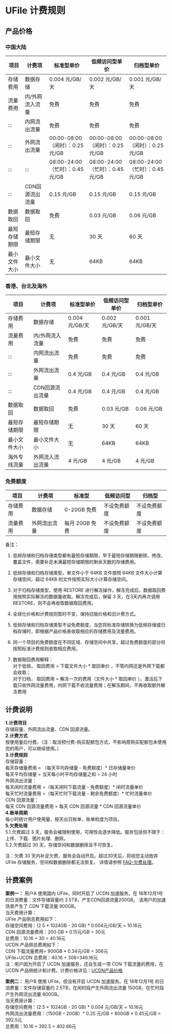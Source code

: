 

# UFile 计费规则

## 产品价格

### 中国大陆

| 项目     | 计费项    | 标准型单价    | 低频访问型单价    | 归档型单价    |
| ------  | --------- | ----------- | -----------    | ---------- |
| 存储费用   | 数据存储      | 0.004 元/GB/天              | 0.002 元/GB/天              | 0.001 元/GB/天               |
| 流量费用   | 内/外网流入流量  | 免费                       | 免费                       | 免费                       |
| :::    | 内网流出流量    | 免费                       | 免费                       | 免费                       |
| :::    | 外网流出流量    | 00:00-08:00（闲时）：0.25 元/GB | 00:00-08:00（闲时）：0.25 元/GB | 00:00-08:00（闲时）：0.25 元/GB |
| :::    | :::       | 08:00-24:00（忙时）：0.45 元/GB | 08:00-24:00（忙时）：0.45 元/GB | 08:00-24:00（忙时）：0.45 元/GB |
| :::    | CDN回源流出流量 | 0.15 元/GB                 | 0.15 元/GB                 | 0.15 元/GB                 |
| 数据取回   | 数据取回      | 免费                       | 0.03 元/GB                 | 0.06 元/GB                 |
| 最短存储期限 | 最短存储期限    | 无                        | 30 天                      | 60 天                      |
| 最小文件大小 | 最小文件大小    | 无                        | 64KB                      | 64KB                      |

### 香港、台北及海外

| 项目    | 计费项    | 标准型单价    | 低频访问型单价  | 归档型单价  |
| ------ | --------- | ----------- | -----------  | ---------- |
| 存储费用   | 数据存储      | 0.004 元/GB/天 | 0.002 元/GB/天 | 0.001 元/GB/天 |
| 流量费用   | 内/外网流入流量  | 免费          | 免费          | 免费         |
| :::    | 内网流出流量    | 免费          | 免费          | 免费         |
| :::    | 外网流出流量    | 0.4 元/GB     | 0.4 元/GB     | 0.4 元/GB    |
| :::    | CDN回源流出流量 | 0.4 元/GB     | 0.4 元/GB     | 0.4 元/GB    |
| 数据取回   | 数据取回      | 免费          | 0.03 元/GB    | 0.06 元/GB   |
| 最短存储期限 | 最短存储期限    | 无           | 30 天         | 60 天        |
| 最小文件大小 | 最小文件大小    | 无           | 64KB         | 64KB        |
| 海外专线流量 |  外网流入流出流量    |  4 元/GB            | 4 元/GB       | 4 元/GB      |

### 免费额度

| 项目    | 计费项    | 标准型 | 低频访问型 | 归档型 |
| ------ | --------- | ----------- | -----------  | ---------- |
| 存储费用   | 数据存储 | 0-20GB 免费 | 不设免费额度 | 不设免费额度 |
| 流量费用   | 外网流出流量 | 每月 20GB 免费 | 不设免费额度 | 不设免费额度 |


备注：

1. 低频存储和归档存储类型都有最短存储期限，早于最短存储期限删除、修改、覆盖文件，需要补足未满最短存储期限的剩余天数的存储费用。 

2. 低频存储和归档存储类型，单文件小于 64KB 文件按照 64KB 文件大小计算存储空间，超过 64KB 的文件按照实际大小计算存储空间。

3. 对于归档存储类型，使用 RESTORE 进行解冻操作，解冻完成后，数据取回费用按照实际解冻的数据量收取。解冻完成后，保留 3 天，在3天内再次调用 RESTORE，则不会再收取数据取回费用。

4. 全球化价格和计费规则暂时不变，保持旧版价格和旧计费方式。

5. 低频存储和归档存储类型不设免费额度，当您将标准存储转换为低频存储或归档存储时，即根据产品价格表收取相应的存储费用及流量费用。

6. 同一个项目的免费额度在不同区域、存储空间中共享，超过免费额度的部分将按照标准计费规则收取相应费用。

7. 数据取回费用解释：   
   对于低频， 取回费用 = 下载文件大小 * 取回单价 ，不管内网还是外网下载都会收取；   
   对于归档， 取回费用 = 解冻一次的费用（文件大小 * 取回单价 ）。激活后下载只收外网流量费用，内网下载不收流量费用；在解冻期间，不再收取额外解冻费用   

## 计费说明

**1.计费项目**  
存储容量、外网流出流量、CDN 回源流量。  
**2.计费方式**  
按使用量后付费。（注：取消预付费-购买配额包方式，不影响原购买配额包未使用完的用户，可以继续使用。）  
**3.计费规则**  
存储容量：  
每天存储量费用 = （每天平均存储量 - 免费额度）\* 日存储量单价  
每天平均存储量 = 当天每小时平均存储量之和 ÷ 24 小时       
外网流出流量：  
每天闲时流量费用 =（每天闲时下载流量 - 免费额度）\* 闲时流量单价  
每天忙时流量费用 =（每天忙时下载流量 - 剩余免费额度）\* 忙时流量单价  
CDN 回源流量：  
每天 CDN 回源流量费用 = 每天 CDN 回源流量 \* CDN 回源流量单价  
**4.账单周期**  
每小时统计用户使用量，按天出日账单，账单粒度为项目。  
**5.欠费处理**  
5.1.欠费超过 3 天，服务会被限制使用，可用性会逐步降低。服务包括但不限于：上传、下载、图片处理、删除。  
5.2.欠费超过 30 天，存储空间和数据删除且不可恢复。  

注：欠费 30 天内补足欠费，服务会自动开启。超过30天后，将视您主动放弃 UFile 存储服务，空间和数据删除都无法恢复。
详情请参照 [FAQ-欠费处理](https://docs.ucloud.cn/ufile/faq)。

## 计费案例

**案例一：**
用户A 使用国内 UFile，同时开启了 UCDN 加速服务。在 18年12月1号 的日消费量：文件存储容量约 2.5TB，产生CDN回源流量200GB。 该用户的加速场景产生了 CDN 下载流量 900GB。  
当天费用计算：  
UFile 产品侧总费用如下：  
存储空间费用：(2.5 \* 1024GB - 20 GB) \* 0.004元/GB/天 = 10.16元  
CDN 回源流量费用：200 GB \* 0.15元/GB = 30元  
总费用：10.16 + 30 = 40.16元  
UCDN 产品侧总费用如下：  
CDN 下载流量费用= 900GB \* 0.34元/GB = 306元  
UFile+UCDN 总费用：40.16 + 306=346.16元  
注：用户因为开启了 UCDN 加速服务，还会生成一项 CDN 下载流量的费用，在 UCDN 产品侧统计和计费。计费价格详见：[UCDN产品价格](https://docs.ucloud.cn/ucdn/charge)

**案例二：**
用户B 使用 UFile，但没有开启 UCDN 加速服务。在 18年12月1号 的日消费量：文件存储容量约 2.5TB，在闲时段产生外网流出流量 150GB，在忙时段产生外网流出流量 800GB。  
当天费用计算：  
存储空间费用：(2.5 \* 1024GB - 20 GB) \* 0.004 元/GB/天 = 10.16元  
外网流出流量费用：（150GB – 20GB）\* 0.25 元/GB + 800GB \* 0.45元/GB = 392.5元  
总费用：10.16 + 392.5 = 402.66元

